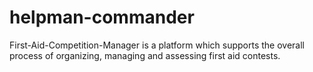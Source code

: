 # helpman-commander
First-Aid-Competition-Manager is a platform which supports the overall process of organizing, managing and assessing first aid contests.
